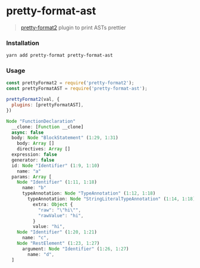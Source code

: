 # pretty-format-ast

> [pretty-format2](https://github.com/pretty-format/pretty-format2) plugin to print ASTs prettier

### Installation

```sh
yarn add pretty-format pretty-format-ast
```

### Usage

```js
const prettyFormat2 = require('pretty-format2');
const prettyFormatAST = require('pretty-format-ast');

prettyFormat2(val, {
  plugins: [prettyFormatAST],
})
```

```js
Node "FunctionDeclaration"
  __clone: [Function __clone]
  async: false
  body: Node "BlockStatement" (1:29, 1:31)
    body: Array []
    directives: Array []
  expression: false
  generator: false
  id: Node "Identifier" (1:9, 1:10)
    name: "a"
  params: Array [
    Node "Identifier" (1:11, 1:18)
      name: "b"
      typeAnnotation: Node "TypeAnnotation" (1:12, 1:18)
        typeAnnotation: Node "StringLiteralTypeAnnotation" (1:14, 1:18)
          extra: Object {
            "raw": "\"hi\"",
            "rawValue": "hi",
          }
          value: "hi",
    Node "Identifier" (1:20, 1:21)
      name: "c",
    Node "RestElement" (1:23, 1:27)
      argument: Node "Identifier" (1:26, 1:27)
        name: "d",
  ]
```
